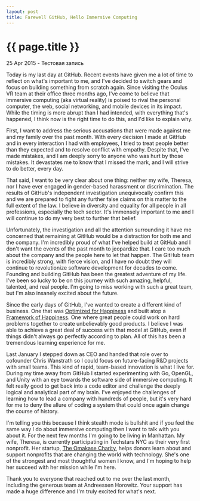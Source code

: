 ```yaml
---
layout: post
title: Farewell GitHub, Hello Immersive Computing
---
```


{{ page.title }}
================

<p class="meta">25 Apr 2015 - Тестовая запись</p>

Today is my last day at GitHub. Recent events have given me a lot of time to
reflect on what's important to me, and I've decided to switch gears and focus on
building something from scratch again. Since visiting the Oculus VR team at
their office three months ago, I've come to believe that immersive computing
(aka virtual reality) is poised to rival the personal computer, the web, social
networking, and mobile devices in its impact. While the timing is more abrupt
than I had intended, with everything that's happened, I think now is the right
time to do this, and I'd like to explain why.

First, I want to address the serious accusations that were made against me and
my family over the past month. With every decision I made at GitHub and in every
interaction I had with employees, I tried to treat people better than they
expected and to resolve conflict with empathy. Despite that, I've made mistakes,
and I am deeply sorry to anyone who was hurt by those mistakes. It devastates me
to know that I missed the mark, and I will strive to do better, every day.

That said, I want to be very clear about one thing: neither my wife, Theresa,
nor I have ever engaged in gender-based harassment or discrimination. The
results of GitHub's independent investigation unequivocally confirm this and we
are prepared to fight any further false claims on this matter to the full extent
of the law. I believe in diversity and equality for all people in all
professions, especially the tech sector. It's immensely important to me and I
will continue to do my very best to further that belief.

Unfortunately, the investigation and all the attention surrounding it have me
concerned that remaining at GitHub would be a distraction for both me and the
company. I'm incredibly proud of what I've helped build at GitHub and I don't
want the events of the past month to jeopardize that. I care too much about the
company and the people here to let that happen. The GitHub team is incredibly
strong, with fierce vision, and I have no doubt they will continue to
revolutionize software development for decades to come. Founding and building
GitHub has been the greatest adventure of my life. I've been so lucky to be on
this journey with such amazing, helpful, talented, and real people. I'm going to
miss working with such a great team, but I'm also insanely excited about the
future.

Since the early days of GitHub, I've wanted to create a different kind of
business. One that was [Optimized for
Happiness](http://tom.preston-werner.com/2010/10/18/optimize-for-happiness.html)
and built atop a [Framework of
Happiness](https://www.youtube.com/watch?v=i0FzgvYxdvk). One where great people
could work on hard problems together to create unbelievably good products. I
believe I was able to achieve a great deal of success with that model at GitHub,
even if things didn't always go perfectly according to plan. All of this has
been a tremendous learning experience for me.

Last January I stepped down as CEO and handed that role over to cofounder Chris
Wanstrath so I could focus on future-facing R&D projects with small teams. This
kind of rapid, team-based innovation is what I live for. During my time away
from GitHub I started experimenting with Go, OpenGL, and Unity with an eye
towards the software side of immersive computing. It felt really good to get
back into a code editor and challenge the deeply logical and analytical part of
my brain. I've enjoyed the challenges of learning how to lead a company with
hundreds of people, but it's very hard for me to deny the allure of coding a
system that could once again change the course of history.

I'm telling you this because I think stealth mode is bullshit and if you feel
the same way I do about immersive computing then I want to talk with you about
it. For the next few months I'm going to be living in Manhattan. My wife,
Theresa, is currently participating in Techstars NYC as their very first
nonprofit. Her startup, [The Omakase Charity](https://omakasecharity.org/),
helps donors learn about and support nonprofits that are changing the world with
technology. She's one of the strongest and most thoughtful women I know, and I'm
hoping to help her succeed with her mission while I'm here.

Thank you to everyone that reached out to me over the last month, including the
generous team at Andreessen Horowitz. Your support has made a huge difference
and I'm truly excited for what's next.